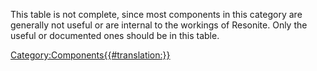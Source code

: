 <translate> This table is not complete, since most components in this
category are generally not useful or are internal to the workings of
Resonite. Only the useful or documented ones should be in this table.

</translate>

[Category:Components{{#translation:}}](Category:Components{{#translation:}} "wikilink")